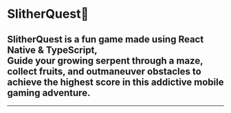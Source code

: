 # SlitherQuest🐍

## SlitherQuest is a fun game made using React Native & TypeScript,<br>Guide your growing serpent through a maze, collect fruits, and outmaneuver obstacles to achieve the highest score in this addictive mobile gaming adventure.

<hr>

